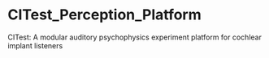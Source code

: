# CITest_Perception_Platform
CITest: A modular auditory psychophysics experiment platform for cochlear implant listeners
